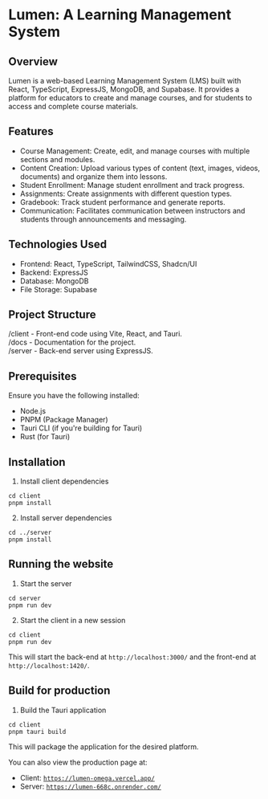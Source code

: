 # Lumen: A Learning Management System
## Overview
Lumen is a web-based Learning Management System (LMS) built with React, TypeScript, ExpressJS, MongoDB, and Supabase. It provides a platform for educators to create and manage courses, and for students to access and complete course materials.

## Features
- Course Management: Create, edit, and manage courses with multiple sections and modules.
- Content Creation: Upload various types of content (text, images, videos, documents) and organize them into lessons.
- Student Enrollment: Manage student enrollment and track progress.
- Assignments: Create assignments with different question types.
- Gradebook: Track student performance and generate reports.
- Communication: Facilitates communication between instructors and students through announcements and messaging.
  
## Technologies Used
- Frontend: React, TypeScript, TailwindCSS, Shadcn/UI
- Backend: ExpressJS
- Database: MongoDB
- File Storage: Supabase

## Project Structure

/client - Front-end code using Vite, React, and Tauri.  
/docs - Documentation for the project.  
/server - Back-end server using ExpressJS.  

## Prerequisites

Ensure you have the following installed:

- Node.js
- PNPM (Package Manager)
- Tauri CLI (if you're building for Tauri)
- Rust (for Tauri)

## Installation

1. Install client dependencies

```
cd client
pnpm install
```

2. Install server dependencies

```
cd ../server
pnpm install
```

## Running the website

1. Start the server

```
cd server
pnpm run dev
```

2. Start the client in a new session

```
cd client
pnpm run dev
```

This will start the back-end at `http://localhost:3000/` and the front-end at `http://localhost:1420/`.

## Build for production

1. Build the Tauri application

```
cd client
pnpm tauri build
```

This will package the application for the desired platform.

You can also view the production page at:

- Client: [`https://lumen-omega.vercel.app/`](https://lumen-omega.vercel.app/)
- Server: [`https://lumen-668c.onrender.com/`](https://lumen-668c.onrender.com/`)
